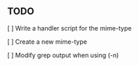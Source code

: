 ## TODO

[ ] Write a handler script for the mime-type

[ ] Create a new mime-type

[ ] Modify grep output when using (-n)

